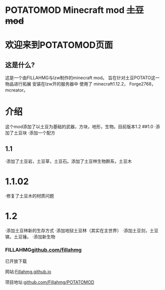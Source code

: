 # POTATOMOD Minecraft mod ~~土豆mod~~

# 欢迎来到POTATOMOD页面

## 这是什么?
这是一个由FILLAHMG与lzw制作的minecraft mod。
旨在针对土豆POTATO这一物品进行拓展
安装在lzw开的服务器中
使用了 minecraft1.12.2，
Forge2768，
mcreator。
# 介绍

这个mod添加了以土豆为基础的武器，方块，地形，生物。目前版本1.2
##1.0
·添加了土豆块
·添加一个配方

## 1.1
·添加了土豆岩，土豆草，土豆石。添加了土豆林生物群系，土豆木

# 1.1.02
·修复了土豆木的材质问题

# 1.2
·添加土豆林新的生存方式
·添加地狱土豆林（其实在主世界）
·添加土豆剑，土豆镐，土豆锤。
·添加新生物

### FILLAHMG[github.com/fillahmg](http://github.com/fillahmg)

已开放下载

网站:[Fillahmg.github.io](https://fillahmg.github.io)

项目地址:[github.com/Fillahmg/POTATOMOD](https://github.com/Fillahmg/POTATOMOD)


